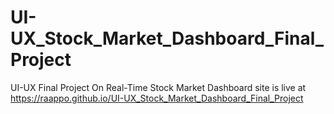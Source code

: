 # UI-UX_Stock_Market_Dashboard_Final_Project
UI-UX Final Project On Real-Time Stock Market Dashboard site is live at https://raappo.github.io/UI-UX_Stock_Market_Dashboard_Final_Project
